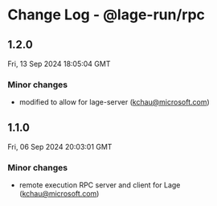 # Change Log - @lage-run/rpc

<!-- This log was last generated on Fri, 13 Sep 2024 18:05:04 GMT and should not be manually modified. -->

<!-- Start content -->

## 1.2.0

Fri, 13 Sep 2024 18:05:04 GMT

### Minor changes

- modified to allow for lage-server (kchau@microsoft.com)

## 1.1.0

Fri, 06 Sep 2024 20:03:01 GMT

### Minor changes

- remote execution RPC server and client for Lage (kchau@microsoft.com)

